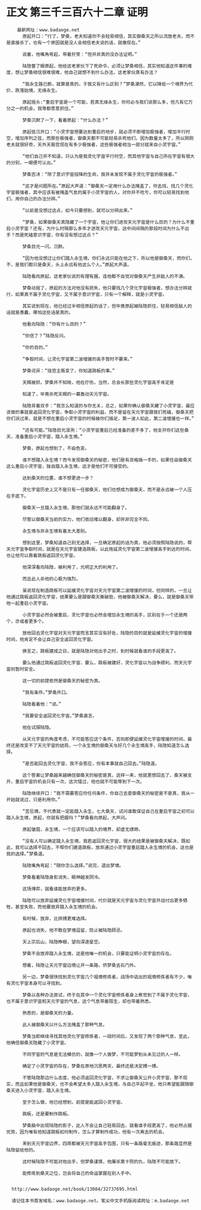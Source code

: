 # 正文 第三千三百六十二章 证明
        最新网址：www.badaoge.net
          原起开口：“行了，梦桑，老夫知道你不会轻易相信，其实御桑天之所以流放老夫，而不是直接杀了，也有一个原因就是没人会相信老夫说的话，就像现在。”
      
          说着，他嘴角弯起，带着狞笑：“但并非真的没办法证明。”
      
          陆隐瞥了眼原起，他给这老家伙下了死命令，必须让梦桑相信，其实他知道这件事的难度，想让梦桑相信很难很难，他自己就想不到什么办法，这老家伙真有办法？
      
          “我永生路已断，就算是真的，于我又有什么区别？”梦桑漠然，它以降低一个境界为代价，跌落始境，无缘永生。
      
          原起摇头:“重启宇宙是一个可能，若真无缘永生，你何必与我们说那么多，但凡有亿万分之一的机会，我等都愿意抓住。”
      
          梦桑沉默了一下，看着原起：“什么办法？”
      
          原起低沉开口：“小灵宇宙想要达到重启的地步，就必须不断增加极强者，增加平行时空，增加序列之弦，而那些极强者，御桑天都不可能轻易杀死他们，因为数量太多了，所以刚刚老夫就很好奇，天外天极宫现在有多少极强者，这些极强者相当一部分就来自小灵宇宙。”
      
          “他们自己并不知道，只认为是我灵化宇宙平行时空，而其他宇宙与自己所在宇宙有很大的分别，一眼便可认出。”
      
          梦桑否决：“除了意识宇宙投降的生命，我并未发现不属于灵化宇宙的极强者。”
      
          “这才是问题所在。”原起大声道：“御桑天一定用什么办法掩盖了，你去找，找几个灵化宇宙极强者，其中应该有被掩盖气息的属于小灵宇宙的人，对你并不吃亏，你可以轻易找到他们，用你自己的办法分辨。”
      
          “以前是没想过这点，如今只要想到，就可以分辨出来。”
      
          “梦桑，如果御桑天真隐藏了一个宇宙，他让你们进攻天元宇宙是什么目的？为什么不重启小灵宇宙？还有，为什么时隔那么多年才进攻天元宇宙，这中间间隔的那段时间为什么不出手？而是死磕意识宇宙，你有没有想过这点？”
      
          梦桑目光一闪，沉默。
      
          “因为他没想过让你们踏入永生境，你们永远只能在他之下，所以他是御桑天，而你们，不，是我们都只是桑天，头上永远有他这么个人。”原起大声道。
      
          陆隐看向原起，这老家伙说的有理有据，连他都不自觉对御桑天产生非敌人的不满。
      
          梦桑动摇了，原起的方法对他没有损失，他只要找几个灵化宇宙极强者，想办法分辨就行，如果真不属于灵化宇宙，又不属于意识宇宙，只有一个解释，就是小灵宇宙。
      
          其实说到现在，他已经过半相信原起的话了，但毕竟原起被陆隐抓住，轻易相信敌人的话就是愚蠢，哪怕这些话是真的。
      
          他看向陆隐：“你有什么目的？”
      
          “你信了？”陆隐反问。
      
          “你的目的。”
      
          “争取时间，让灵化宇宙第二波增援的高手暂时不要来。”
      
          梦桑诧异：“瑶宫主叛变了，你知道跳板的事。”
      
          天赐被抓，梦桑并不知晓，他在疗伤，当然，总会长那些灵化宇宙高手肯定是
      
          知道了，毕竟杀死天赐的一幕轰动天元宇宙。
      
          陆隐背着双手：“我怎么知道的与你无关，总之，如果你确认御桑天藏了小灵宇宙，最应该做的事就是返回灵化宇宙，争取小灵宇宙的利益，而不是留在天元宇宙跟我们死磕，御桑天把你们派过来，就是不想在重启小灵宇宙的时候被你们插足，第一波人如此，第二波增援也一样。”
      
          “还有可能。”陆隐目光凛冽：“小灵宇宙重启已经准备的差不多了，他支开你们这些桑天，准备重启小灵宇宙，踏入永生境。”
      
          梦桑，原起也想到了，不由色变。
      
          谁不想踏入永生境？而今发现御桑天的秘密，他们是有资格插一手的，如果任由御桑天这么重启小灵宇宙，独自踏入永生境，这才是他们不可接受的。
      
          达到桑天的位置，谁不想更进一步？
      
          灵化宇宙历史上又不是只有一任御桑天，他们也想成为御桑天，而不是永远被一个人压在手底下。
      
          御桑天一旦踏入永生境，那他们就永远不可能翻身了。
      
          尽管以御桑天当前的实力，他们依旧难以翻身，却并非完全不同。
      
          永生境与非永生境有着太大差别。
      
          想到这里，梦桑知道自己别无选择，一旦确定原起的话为真，他必须按照陆隐说的，帮天元宇宙争取时间，就是在天元宇宙建造跳板，以此拖延灵化宇宙第二波增援高手到达的时间，也让他可以靠着跳板返回灵化宇宙。
      
          他深深看向陆隐，被利用了，光明正大的利用了。
      
          而且此人杀他的心极为强烈。
      
          虽说现在制造跳板可以延缓灵化宇宙对天元宇宙第二波增援的时间，但同样的，一旦让他通过跳板返回灵化宇宙，结果要么是跟御桑天撕破脸，他被御桑天解决，要么，就是御桑天带他一起重启小灵宇宙。
      
          小灵宇宙必然会被重启，灵化宇宙也必然会增加永生境的高手，区别在于一个还是两个，亦或者更多个。
      
          放他回去灵化宇宙对天元宇宙而言其实没有好处，陆隐的目的就是延缓灵化宇宙的增援时间，他肯定不会让自己安全返回灵化宇宙。
      
          换言之，跳板建成之日，就是陆隐对他出手之时，到时候就看谁的手段更高了。
      
          要么他通过跳板返回灵化宇宙，要么，跳板被建好，灵化宇宙以为战争顺利，而天元宇宙则暂时安全。
      
          这一切的前提依然是御桑天的秘密为真。
      
          “我有条件。”梦桑开口。
      
          陆隐看着他：“说。”
      
          “我要安全返回灵化宇宙。”梦桑直言。
      
          他在试探陆隐。
      
          从天元宇宙的角度考虑，不可能答应这个条件，否则即便延缓灵化宇宙增援的时间，最终还是改变不了天元宇宙的结局，一个永生境的御桑天与好几个永生境高手，陆隐知道怎么选择。
      
          “是否能回去灵化宇宙，我不会答应，你有本事就自己回去。”陆隐道。
      
          这个答案让梦桑越来越确信御桑天的秘密是真，这样一来，他就更想回去了，桑天被支开，重启宇宙的机会只有一次，这次错过，他也就不可能等到下一次。
      
          陆隐继续开口：“我不需要答应你任何条件，你自己去查御桑天的秘密是不是真，我从一开始就说过，只是利用你。”
      
          “苦厄境，不代表就一定能踏入永生，七大桑天，试问谁敢保证自己在重启宇宙之初可以踏入永生境，原起，你就有把握吗？”梦桑看向原起，大声问。
      
          原起皱眉，永生境，一个应该可以踏入的境界，却虚无缥缈。
      
          “没有人可以确定踏入永生境，我若返回灵化宇宙，很大的结果是被御桑天解决，既如此，我可以选择不回去，不帮你们建造跳板，放弃通过小灵宇宙重启踏入永生境的机会，这也是我的选择。”梦桑道。
      
          陆隐嘴角弯起：“随你怎么选择。”说完，退出梦境。
      
          梦桑看着陆隐身影消失，眼神越发阴冷。
      
          这场博弈，就看谁能放弃的更多。
      
          陆隐可以放弃延缓灵化宇宙增援时间，代价就是天元宇宙与灵化宇宙开战付出更多牺牲，甚至失败，而他要放弃踏入永生境的机会。
      
          有时候，放弃，比拼搏更难选择。
      
          原起也消失，他不敢在梦境逗留，防止被陆隐顾忌。
      
          天上宗后山，陆隐睁眼，望向深邃星空。
      
          梦桑不会放弃踏入永生境，这是他唯一的机会，只要能证明小灵宇宙的存在。
      
          想着，陆隐让天元宇宙边境让开一条路，供梦桑去石门外。
      
          另一边，梦桑很快找到灵化宇宙几个祖境修炼者，战场中逃出的祖境修炼者有不少，唯有灵化宇宙本身可以寻找到。
      
          梦桑以各种办法尝试，终于在其中一个灵化宇宙修炼者身上察觉到了不属于灵化宇宙，也不属于意识宇宙和天元宇宙的气息，这个气息带着陌生，却也带着熟悉。
      
          熟悉的，是御桑天的力量。
      
          此人被御桑天以什么方法掩盖了那种气息。
      
          梦桑当即继续寻找其他灵化宇宙修炼者，一段时间后，又发现了两个那种气息，至此，他确信御桑天隐藏了小灵宇宙。
      
          不同宇宙的气息是无法模仿的，就像一个人做梦，不可能梦到从未见过的人一样。
      
          确定了小灵宇宙的存在，梦桑在原地沉思两天，最终还是决定搏一搏。
      
          不管陆隐那边什么态度，他必须返回灵化宇宙，不求让御桑天公开小灵宇宙，那不现实，而且如果他是御桑天，也不会希望太多人踏入永生境，与自己平起平坐，他只希望能跟随御桑天进入小灵宇宙，踏入永生境。
      
          至于怎么做，他已经想到，前提是能返回小灵宇宙。
      
          跳板，还是要制作跳板。
      
          梦桑脑中出现陆隐的影子，此人不会让自己轻易回去，就看谁手段更高了，他必然占据优势，因为唯有他知道跳板如何制作，怎么才算制作成功，他有一次离去的机会。
      
          来到天元宇宙边界，四周都被天元宇宙高手包围，只有一条路毫无痕迹，那条路显然是陆隐留给他的。
      
          这时候陆隐不可能对他出手，但梦桑谨慎，他屠杀第十院的仇，陆隐不可能放下。
      
          能修炼到桑天之位，岂会将自己的命运掌握在别人手中。
      
      
      http://www.badaoge.net/book/13084/32737695.html
      
      请记住本书首发域名：www.badaoge.net。笔尖中文手机版阅读网址：m.badaoge.net